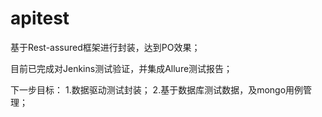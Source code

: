 # apitest
基于Rest-assured框架进行封装，达到PO效果；

目前已完成对Jenkins测试验证，并集成Allure测试报告；

下一步目标：
1.数据驱动测试封装；
2.基于数据库测试数据，及mongo用例管理；
